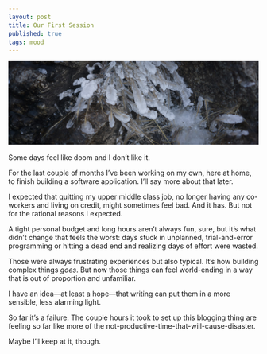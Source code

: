 ```yaml
---
layout: post
title: Our First Session
published: true
tags: mood
---
```

![frosty](/assets/images/2024-11-10-first-session.jpg)

Some days feel like doom and I don’t like it.

For the last couple of months I’ve been working on my own, here at home, to finish building a software application. I’ll say more about that later.

I expected that quitting my upper middle class job, no longer having any co-workers and living on credit, might sometimes feel bad. And it has. But not for the rational reasons I expected.

A tight personal budget and long hours aren’t always fun, sure, but it’s what didn’t change that feels the worst: days stuck in unplanned, trial-and-error programming or hitting a dead end and realizing days of effort were wasted.

Those were always frustrating experiences but also typical. It’s how building complex things *goes*. But now those things can feel world-ending in a way that is out of proportion and unfamiliar.

I have an idea—at least a hope—that writing can put them in a more sensible, less alarming light.

So far it’s a failure. The couple hours it took to set up this blogging thing are feeling so far like more of the not-productive-time-that-will-cause-disaster.

Maybe I’ll keep at it, though.